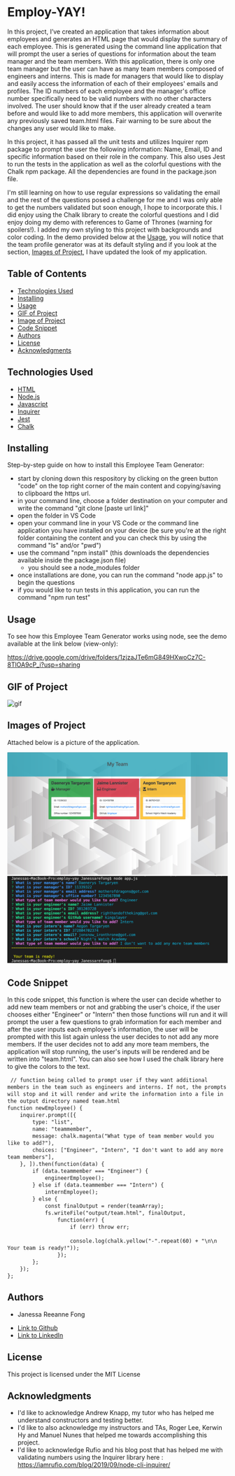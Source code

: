 # Employ-YAY! 

In this project, I’ve created an application that takes information about employees and generates an HTML page that would display the summary of each employee. This is generated using the command line application that will prompt the user a series of questions for information about the team manager and the team members. With this application, there is only one team manager but the user can have as many team members composed of engineers and interns. This is made for managers that would like to display and easily access the information of each of their employees' emails and profiles. The ID numbers of each employee and the manager's office number specifically need to be valid numbers with no other characters involved. The user should know that if the user already created a team before and would like to add more members, this application will overwrite any previously saved team.html files. Fair warning to be sure about the changes any user would like to make.

In this project, it has passed all the unit tests and utilizes Inquirer npm package to prompt the user the following information: Name, Email, ID and specific information based on their role in the company. This also uses Jest to run the tests in the application as well as the colorful questions with the Chalk npm package. All the dependencies are found in the package.json file.

I'm still learning on how to use regular expressions so validating the email and the rest of the questions posed a challenge for me and I was only able to get the numbers validated but soon enough, I hope to incorporate this. I did enjoy using the Chalk library to create the colorful questions and I did enjoy doing my demo with references to Game of Thrones (warning for spoilers!). I added my own styling to this project with backgrounds and color coding. In the demo provided below at the [Usage](#usage), you will notice that the team profile generator was at its default styling and if you look at the section, [Images of Project](#images-of-project), I have updated the look of my application.


## Table of Contents

* [Technologies Used](#technologies-used)
* [Installing](#installing)
* [Usage](#usage)
* [GIF of Project](#gif-of-project)
* [Image of Project](#image-of-project)
* [Code Snippet](#code-snippet)
* [Authors](#authors)
* [License](#license)
* [Acknowledgments](#acknowledgments)

## Technologies Used

* [HTML](https://developer.mozilla.org/en-US/docs/Web/HTML)
* [Node.js](https://nodejs.org/en/)
* [Javascript](https://developer.mozilla.org/en-US/docs/Web/JavaScript)
* [Inquirer](https://www.npmjs.com/package/inquirer)
* [Jest](https://www.npmjs.com/package/jest)
* [Chalk](https://www.npmjs.com/package/chalk)

## Installing
  
  Step-by-step guide on how to install this Employee Team Generator:
  - start by cloning down this respository by clicking on the green button "code" on the top right corner of the main content and copying/saving to clipboard the https url.
  - in your command line, choose a folder destination on your computer and write the command "git clone [paste url link]" 
  - open the folder in VS Code
  - open your command line in your VS Code or the command line application you have installed on your device (be sure you're at the right folder containing the content and you can check this by using the command "ls" and/or "pwd")
  - use the command "npm install" (this downloads the dependencies available inside the package.json file)
    - you should see a node_modules folder
  - once installations are done, you can run the command "node app.js" to begin the questions
  - if you would like to run tests in this application, you can run the command "npm run test"

  ## Usage

  To see how this Employee Team Generator works using node, see the demo available at the link below (view-only):
  
  https://drive.google.com/drive/folders/1zjzaJTe6mG849HXwoCz7C-8TlOA9cP_i?usp=sharing

## GIF of Project

![gif](assets/employay.gif)

## Images of Project

Attached below is a picture of the application.

![pic](assets/teamgeneratorNEW.png)
![pic](assets/emloyeequestions.png)

## Code Snippet

  In this code snippet, this function is where the user can decide whether to add new team members or not and grabbing the user's choice, if the user chooses either "Engineer" or "Intern" then those functions will run and it will prompt the user a few questions to grab information for each member and after the user inputs each employee's information, the user will be prompted with this list again unless the user decides to not add any more members. If the user decides not to add any more team members, the application will stop running, the user's inputs will be rendered and be written into "team.html". You can also see how I used the chalk library here to give the colors to the text.

```
 // function being called to prompt user if they want additional members in the team such as engineers and interns. If not, the prompts will stop and it will render and write the information into a file in the output directory named team.html
function newEmployee() {
    inquirer.prompt([{
        type: "list",
        name: "teammember",
        message: chalk.magenta("What type of team member would you like to add?"),
        choices: ["Engineer", "Intern", "I don't want to add any more team members"],
    }, ]).then(function(data) {
        if (data.teammember === "Engineer") {
            engineerEmployee();
        } else if (data.teammember === "Intern") {
            internEmployee();
        } else {
            const finalOutput = render(teamArray);
            fs.writeFile("output/team.html", finalOutput,
                function(err) {
                    if (err) throw err;

                    console.log(chalk.yellow("-".repeat(60) + "\n\n Your team is ready!"));
                });
        };
    });
};
```

## Authors

* Janessa Reeanne Fong

- [Link to Github](https://github.com/janessaref)
- [Link to LinkedIn](https://www.linkedin.com/in/janessafong)

## License

This project is licensed under the MIT License 

## Acknowledgments

* I'd like to acknowledge Andrew Knapp, my tutor who has helped me understand constructors and testing better.
* I'd like to also acknowledge my instructors and TAs, Roger Lee, Kerwin Hy and Manuel Nunes that helped me towards accomplishing this project.
* I'd like to acknowledge Rufio and his blog post that has helped me with validating numbers using the Inquirer library here : https://iamrufio.com/blog/2019/09/node-cli-inquirer/

